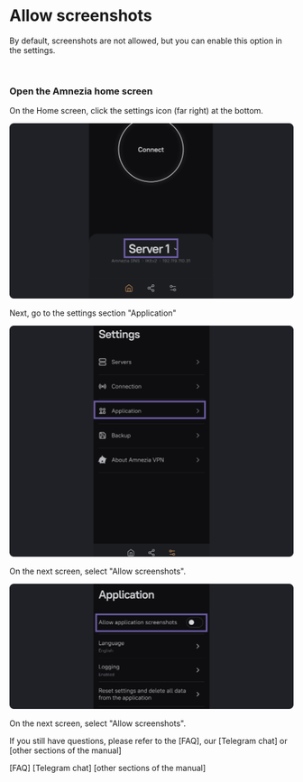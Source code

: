 # Allow screenshots 

By default, screenshots are not allowed, but you can enable this option in the settings.

&nbsp;

### Open the Amnezia home screen


On the Home screen, click the settings icon (far right) at the bottom.

![instruction 1](https://raw.githubusercontent.com/amnezia-vpn/amnezia.org-content/master/docs/en/instructions/16_allow-screenshots/img/as_en_1.png)

Next, go to the settings section "Application"

![instruction 1](https://raw.githubusercontent.com/amnezia-vpn/amnezia.org-content/master/docs/en/instructions/16_allow-screenshots/img/as_en_2.png)

On the next screen, select "Allow screenshots".

![instruction 1](https://raw.githubusercontent.com/amnezia-vpn/amnezia.org-content/master/docs/en/instructions/16_allow-screenshots/img/as_en_3.png)

On the next screen, select "Allow screenshots".

If you still have questions, please refer to the [FAQ], our [Telegram chat] or [other sections of the manual]

[amnezia-site-ext-link]: https://amnezia-web-nx1r.vercel.app
[about-int-link]: /about
[FAQ]
[Telegram chat]
[other sections of the manual]




